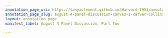 ```yaml
---
annotation_page_uri: https://tanyaclement.github.io/Harvard-1953/annotations/august-4-panel-discussion-canvas-1-carver-collins.json
annotation_page_slug: august-4-panel-discussion-canvas-1-carver-collins
layout: annotation_page
manifest_label: August 4 Panel Discussion, Part Two

---
```

